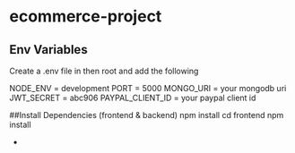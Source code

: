 # ecommerce-project

## Env Variables
Create a .env file in then root and add the following

  NODE_ENV = development
  PORT = 5000
  MONGO_URI = your mongodb uri
  JWT_SECRET = abc906
  PAYPAL_CLIENT_ID = your paypal client id
  
##Install Dependencies (frontend & backend)
 npm install
 cd frontend
 npm install
 
 -
